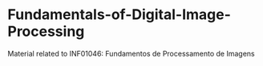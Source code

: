 # Fundamentals-of-Digital-Image-Processing

Material related to INF01046: Fundamentos de Processamento de Imagens
